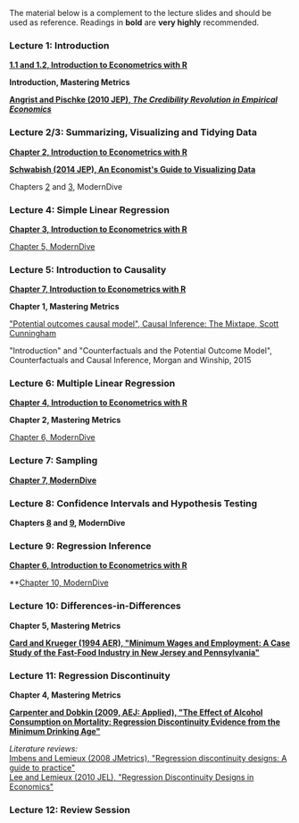 The material below is a complement to the lecture slides and should be used as reference. Readings in **bold** are **very highly** recommended.


### Lecture 1: Introduction

[**1.1 and 1.2, Introduction to Econometrics with R**](https://scpoecon.github.io/ScPoEconometrics/R-intro.html)

**Introduction, Mastering Metrics**

[**Angrist and Pischke (2010 JEP), *The Credibility Revolution in Empirical Economics***](https://www.aeaweb.org/articles?id=10.1257/jep.24.2.3)  


### Lecture 2/3: Summarizing, Visualizing and Tidying Data

[**Chapter 2, Introduction to Econometrics with R**](https://scpoecon.github.io/ScPoEconometrics/sum.html)

[**Schwabish (2014 JEP), An Economist's Guide to Visualizing Data**](https://www.aeaweb.org/articles?id=10.1257/jep.28.1.209)

Chapters [2](https://moderndive.com/2-viz.html) and [3](https://moderndive.com/3-wrangling.html), ModernDive


### Lecture 4: Simple Linear Regression

[**Chapter 3, Introduction to Econometrics with R**](https://scpoecon.github.io/ScPoEconometrics/linreg.html)

[Chapter 5, ModernDive](https://moderndive.com/5-regression.html)


### Lecture 5: Introduction to Causality

[**Chapter 7, Introduction to Econometrics with R**](https://scpoecon.github.io/ScPoEconometrics/causality.html)

**Chapter 1, Mastering Metrics**

["Potential outcomes causal model", Causal Inference: The Mixtape, Scott Cunningham](http://scunning.com/cunningham_mixtape.pdf)

"Introduction" and "Counterfactuals and the Potential Outcome Model", Counterfactuals and Causal Inference, Morgan and Winship, 2015


### Lecture 6: Multiple Linear Regression

[**Chapter 4, Introduction to Econometrics with R**](https://scpoecon.github.io/ScPoEconometrics/multiple-reg.html)

**Chapter 2, Mastering Metrics**

[Chapter 6, ModernDive](https://moderndive.com/6-multiple-regression.html)


### Lecture 7: Sampling

[**Chapter 7, ModernDive**](https://moderndive.com/7-sampling.html)


### Lecture 8: Confidence Intervals and Hypothesis Testing

**Chapters [8](https://moderndive.com/8-confidence-intervals.html) and [9](https://moderndive.com/9-hypothesis-testing.html), ModernDive**

### Lecture 9: Regression Inference

[**Chapter 6, Introduction to Econometrics with R**](https://scpoecon.github.io/ScPoEconometrics/std-errors.html)

**[Chapter 10, ModernDive](https://moderndive.com/10-inference-for-regression.html)

### Lecture 10: Differences-in-Differences

**Chapter 5, Mastering Metrics**

[**Card and Krueger (1994 AER), "Minimum Wages and Employment: A Case Study of the Fast-Food Industry in New Jersey and Pennsylvania"**](http://davidcard.berkeley.edu/papers/njmin-aer.pdf)


### Lecture 11: Regression Discontinuity

**Chapter 4, Mastering Metrics**

[**Carpenter and Dobkin (2009, AEJ: Applied), "The Effect of Alcohol Consumption on Mortality: Regression Discontinuity Evidence from the Minimum Drinking Age"**](https://www.aeaweb.org/articles?id=10.1257/app.1.1.164)

*Literature reviews:*  
[Imbens and Lemieux (2008 JMetrics), "Regression discontinuity designs: A guide to practice"](https://faculty.smu.edu/millimet/classes/eco7377/papers/imbens%20lemieux%202008.pdf)  
[Lee and Lemieux (2010 JEL), "Regression Discontinuity Designs in Economics"](https://www.princeton.edu/~davidlee/wp/RDDEconomics.pdf)


### Lecture 12: Review Session

